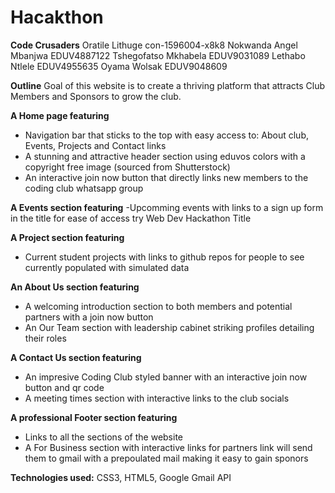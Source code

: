 # Hacakthon

**Code Crusaders**
Oratile Lithuge  con-1596004-x8k8
Nokwanda Angel Mbanjwa	EDUV4887122
Tshegofatso Mkhabela  EDUV9031089
Lethabo Ntlele  EDUV4955635
Oyama Wolsak  EDUV9048609

**Outline**
Goal of this website is to create a thriving platform that attracts Club Members and Sponsors to grow the club.

**A Home page featuring**
- Navigation bar that sticks to the top with easy access to:
	About club, Events, Projects and Contact links
- A stunning and attractive header section using eduvos colors with a copyright free image 
	(sourced from Shutterstock)
- An interactive join now button that directly links new members to the coding club whatsapp group

**A Events section featuring**
-Upcomming events with links to a sign up form in the title for ease of access
	try Web Dev Hackathon Title

**A Project section featuring**
- Current student projects with links to github repos for people to see
	currently populated with simulated data

**An About Us section featuring**
- A welcoming introduction section to both members and potential partners with a join now button
- An Our Team section with leadership cabinet striking profiles detailing their roles

**A Contact Us section featuring**
- An impresive Coding Club styled banner with an interactive join now button and qr code
- A meeting times section with interactive links to the club socials

**A professional Footer section featuring**
- Links to all the sections of the website
- A For Business section with interactive links for partners 
	link will send them to gmail with a prepoulated mail making it easy to gain sponors

**Technologies used:**
CSS3, HTML5, Google Gmail API
